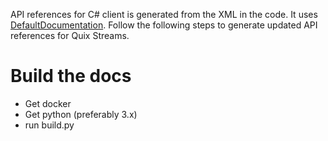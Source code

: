 API references for C# client is generated from the XML in the code. It uses [DefaultDocumentation](https://github.com/Doraku/DefaultDocumentation#Usage_DotnetTool). Follow the following steps to generate updated API references for Quix Streams.

# Build the docs
- Get docker
- Get python (preferably 3.x)
- run build.py
